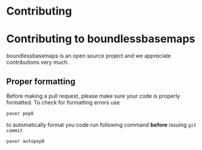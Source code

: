 Contributing
============

Contributing to boundlessbasemaps
===================================================

boundlessbasemaps is an open source project and we appreciate contributions very much.

Proper formatting
-----------------

Before making a pull request, please make sure your code is properly formatted.
To check for formatting errors use

    paver pep8

to automatically format you code run following command **before** issuing
`git commit`

    paver autopep8


